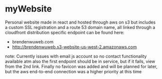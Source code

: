 # myWebsite

Personal website made in react and hosted through aws on s3 but includes a custom SSL registration and a route 53 domain name, all linked through a cloudfront distribution specific endpoint can be found here: 
- brendenwuweb.com
- http://brendenwuweb.s3-website-us-west-2.amazonaws.com



note: Currently issues with email js account so no contact functionality available atm also the first endpoint should be in service, but if it fails, view from the 2nd link. Finally no favicon was added and will be planned for later, but the aws end-to-end connection was a higher priority at this time

